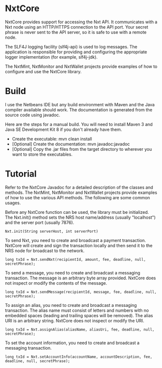 NxtCore
=======

NxtCore provides support for accessing the Nxt API.  It communicates with a Nxt node using an HTTP/HTTPS connection to the API port.  Your secret phrase is never sent to the API server, so it is safe to use with a remote node.

The SLF4J logging facility (slf4j-api) is used to log messages.  The application is responsible for providing and configuring the appropriate logger implementation (for example, slf4j-jdk).

The NxtMint, NxtMonitor and NxtWallet projects provide examples of how to configure and use the NxtCore library.


Build
=====

I use the Netbeans IDE but any build environment with Maven and the Java compiler available should work.  The documentation is generated from the source code using javadoc.

Here are the steps for a manual build.  You will need to install Maven 3 and Java SE Development Kit 8 if you don't already have them.

  - Create the executable: mvn clean install
  - [Optional] Create the documentation: mvn javadoc:javadoc
  - [Optional] Copy the .jar files from the target directory to wherever you want to store the executables.

  
Tutorial
========

Refer to the NxtCore Javadoc for a detailed description of the classes and methods.  The NxtMint, NxtMonitor and NxtWallet projects provide examples of how to use the various API methods.  The following are some common usages.    

Before any NxtCore function can be used, the library must be initialized.  The Nxt.init() method sets the NRS host name/address (usually "localhost") and the server port (usually 7876).

    Nxt.init(String serverHost, int serverPort)

To send Nxt, you need to create and broadcast a payment transaction.  NxtCore will create and sign the transaction locally and then send it to the NRS node for broadcast to the network.

    long txId = Nxt.sendNxt(recipientId, amount, fee, deadline, null, secretPhrase);
    
To send a message, you need to create and broadcast a messaging transaction.  The message is an arbitrary byte array provided.  NxtCore does not inspect or modify the contents of the message.

    long txId = Nxt.sendMessage(recipientId, message, fee, deadline, null, secretPhrase);

To assign an alias, you need to create and broadcast a messaging transaction.  The alias name must consist of letters and numbers with no embedded spaces (leading and trailing spaces will be removed).  The alias URI is an arbitrary string.  NxtCore does not inspect or modify the URI.

    long txId = Nxt.assignAlias(aliasName, aliasUri, fee, deadline, null, secretPhrase);

To set the account information, you need to create and broadcast a messaging transaction.

    long txId = Nxt.setAccountInfo(accountName, accountDescription, fee, deadline, null, secretPhrase);

